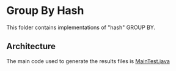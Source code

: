 # Group By Hash
This folder contains implementations of "hash" GROUP BY. 

## Architecture

The main code used to generate the results files is [MainTest.java](final/src/main/java/MainTest.Java)
